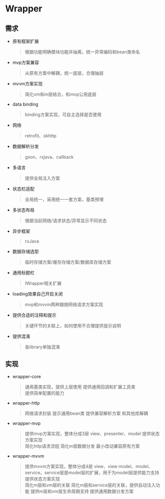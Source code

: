 # Wrapper

## 需求
+ 原有框架扩展
    > 根据功能明确模块功能并抽离，统一异常编码和bean类命名
+ mvp方案兼容
    > 从原有方案中解耦，统一底层，合理抽层
+ mvvm方案实现
    > 简化vm和m层结合，和mvp公用底层
+ data binding
    > binding方案实现，可自主选择是否使用
+ 网络
    > retrofit、okhttp
+ 数据解析分发
    > gson、rxjava、callback
+ 多语言
    > 提供全局注入方案
+ 状态栏适配
    > 全局统一，采用统一一套方案，基类预埋
+ 多状态布局 
    > 根据当前网络/请求状态/异常显示不同状态
+ 异步框架
    > rxJava
+ 数据存储选型
    > 临时存储方案/缓存存储方案/数据库存储方案
+ 通用标题栏
    > IWrapper相关扩展
+ loading效果自己开启关闭
    > mvp和mvvm两种跟随网络请求方案实现
+ 提供合适的注释和提示
    > 关键环节的关联上，如何使用不合理提供提示说明     
+ 提供混淆
    > 各library单独混淆               


## 实现
+ wrapper-core
    > 通用基类实现，提供上层使用 
    > 提供通用回调和扩展工具类  
    > 提供简单配置的能力 

+ wrapper-http
    > 网络请求封装
    > 提示通用bean类
    > 提供兼容解析方案
    > 和其他库解耦
                                  
+ wrapper-mvp
    > 提供mvp方案实现，整体分成3层 view、presenter、model
    > 提供状态方案实现  
    > 简化http请求流程
    > 简化m层数据分发 
    > 最小改动兼容原有方案 
                  
+ wrapper-mvvm
    > 提供mvvm方案实现，整体分成4层 view、view model、model、service，service层是model层的扩展，用于为model层提供能力支持
    > 提供状态方案实现  
    > 简化m层和vm层的关联
    > 简化m层和service层的关联，提供自动注入功能
    > 提供m层和vm层生命周期支持
    > 提供通用数据分发方案
